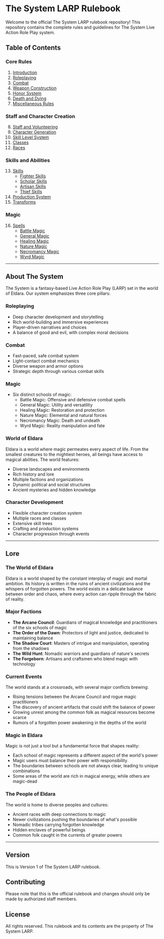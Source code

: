 # The System LARP Rulebook

Welcome to the official The System LARP rulebook repository! This repository contains the complete rules and guidelines for The System Live Action Role Play system.

## Table of Contents

### Core Rules
1. [Introduction](docs/01-introduction.md)
2. [Roleplaying](docs/02-roleplaying.md)
3. [Combat](docs/03-combat.md)
4. [Weapon Construction](docs/04-weapon-construction.md)
5. [Honor System](docs/05-honor-system.md)
6. [Death and Dying](docs/06-death-dying.md)
7. [Miscellaneous Rules](docs/07-miscellaneous-rules.md)

### Staff and Character Creation
8. [Staff and Volunteering](docs/08-staff-volunteering.md)
9. [Character Generation](docs/09-character-generation.md)
10. [Skill Level System](docs/10-skill-level-system.md)
11. [Classes](docs/11-classes.md)
12. [Races](docs/12-races.md)

### Skills and Abilities
13. [Skills](docs/13-skills.md)
    - [Fighter Skills](docs/13-skills/fighter-skills/README.md)
    - [Scholar Skills](docs/13-skills/scholar-skills/README.md)
    - [Artisan Skills](docs/13-skills/artisan/README.md)
    - [Thief Skills](docs/13-skills/thief-skills/README.md)
14. [Production System](docs/14-production-system.md)
15. [Transforms](docs/15-transforms.md)

### Magic
16. [Spells](docs/16-spells.md)
    - [Battle Magic](docs/16-spells/battle_magic.md)
    - [General Magic](docs/16-spells/general_magic.md)
    - [Healing Magic](docs/16-spells/healing_magic.md)
    - [Nature Magic](docs/16-spells/nature_magic.md)
    - [Necromancy Magic](docs/16-spells/necromancy_magic.md)
    - [Wyrd Magic](docs/16-spells/wyrd_magic.md)

---

## About The System

The System is a fantasy-based Live Action Role Play (LARP) set in the world of Eldara. Our system emphasizes three core pillars:

### Roleplaying
- Deep character development and storytelling
- Rich world-building and immersive experiences
- Player-driven narratives and choices
- A balance of good and evil, with complex moral decisions

### Combat
- Fast-paced, safe combat system
- Light-contact combat mechanics
- Diverse weapon and armor options
- Strategic depth through various combat skills

### Magic
- Six distinct schools of magic:
  - Battle Magic: Offensive and defensive combat spells
  - General Magic: Utility and versatility
  - Healing Magic: Restoration and protection
  - Nature Magic: Elemental and natural forces
  - Necromancy Magic: Death and undeath
  - Wyrd Magic: Reality manipulation and fate

### World of Eldara
Eldara is a world where magic permeates every aspect of life. From the smallest creatures to the mightiest heroes, all beings have access to magical abilities. The world features:
- Diverse landscapes and environments
- Rich history and lore
- Multiple factions and organizations
- Dynamic political and social structures
- Ancient mysteries and hidden knowledge

### Character Development
- Flexible character creation system
- Multiple races and classes
- Extensive skill trees
- Crafting and production systems
- Character progression through events

---

## Lore

### The World of Eldara
Eldara is a world shaped by the constant interplay of magic and mortal ambition. Its history is written in the ruins of ancient civilizations and the whispers of forgotten powers. The world exists in a delicate balance between order and chaos, where every action can ripple through the fabric of reality.

### Major Factions
- **The Arcane Council**: Guardians of magical knowledge and practitioners of the six schools of magic
- **The Order of the Dawn**: Protectors of light and justice, dedicated to maintaining balance
- **The Shadow Court**: Masters of intrigue and manipulation, operating from the shadows
- **The Wild Hunt**: Nomadic warriors and guardians of nature's secrets
- **The Forgeborn**: Artisans and craftsmen who blend magic with technology

### Current Events
The world stands at a crossroads, with several major conflicts brewing:
- Rising tensions between the Arcane Council and rogue magic practitioners
- The discovery of ancient artifacts that could shift the balance of power
- Growing unrest among the common folk as magical resources become scarce
- Rumors of a forgotten power awakening in the depths of the world

### Magic in Eldara
Magic is not just a tool but a fundamental force that shapes reality:
- Each school of magic represents a different aspect of the world's power
- Magic users must balance their power with responsibility
- The boundaries between schools are not always clear, leading to unique combinations
- Some areas of the world are rich in magical energy, while others are magic-dead

### The People of Eldara
The world is home to diverse peoples and cultures:
- Ancient races with deep connections to magic
- Newer civilizations pushing the boundaries of what's possible
- Nomadic tribes carrying forgotten knowledge
- Hidden enclaves of powerful beings
- Common folk caught in the currents of greater powers

---

## Version
This is Version 1 of The System LARP rulebook.

## Contributing
Please note that this is the official rulebook and changes should only be made by authorized staff members.

## License
All rights reserved. This rulebook and its contents are the property of The System LARP. 
